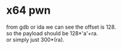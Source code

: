 # x64 pwn
from gdb or ida we can see the offset is 128.  
so the payload should be 128*'a'+ra.  
or simply just 300*(ra).
